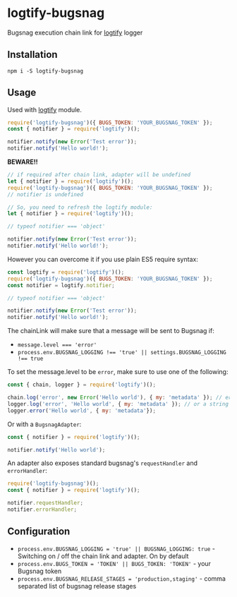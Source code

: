 # logtify-bugsnag
Bugsnag execution chain link for [logtify](https://github.com/dial-once/node-logtify) logger

## Installation
```
npm i -S logtify-bugsnag
```

## Usage
Used with [logtify](https://github.com/dial-once/node-logtify) module.

```js
require('logtify-bugsnag')({ BUGS_TOKEN: 'YOUR_BUGSNAG_TOKEN' });
const { notifier } = require('logtify')();

notifier.notify(new Error('Test error'));
notifier.notify('Hello world!');
```

__BEWARE!!__
```js
// if required after chain link, adapter will be undefined
let { notifier } = require('logtify')();
require('logtify-bugsnag')({ BUGS_TOKEN: 'YOUR_BUGSNAG_TOKEN' });
// notifier is undefined

// So, you need to refresh the logtify module:
let { notifier } = require('logtify')();

// typeof notifier === 'object'

notifier.notify(new Error('Test error'));
notifier.notify('Hello world!');
```

However you can overcome it if you use plain ES5 require syntax:
```js
const logtify = require('logtify')();
require('logtify-bugsnag')({ BUGS_TOKEN: 'YOUR_BUGSNAG_TOKEN' });
const notifier = logtify.notifier;

// typeof notifier === 'object'

notifier.notify(new Error('Test error'));
notifier.notify('Hello world!');
```

The chainLink will make sure that a message will be sent to Bugsnag if:
* ``message.level === 'error'``
* ``process.env.BUGSNAG_LOGGING !== 'true' || settings.BUGSNAG_LOGGING !== true``

To set the message.level to be ``error``, make sure to use one of the following:
```js
const { chain, logger } = require('logtify')();

chain.log('error', new Error('Hello world'), { my: 'metadata' }); // error can also be passed as an arg
logger.log('error', 'Hello world', { my: 'metadata' }); // or a string
logger.error('Hello world', { my: 'metadata'});
```
Or with a ``BugsnagAdapter``:
```js
const { notifier } = require('logtify')();

notifier.notify('Hello world');
```

An adapter also exposes standard bugsnag's ``requestHandler`` and ``errorHandler``:
```js
require('logtify-bugsnag')();
const { notifier } = require('logtify')();

notifier.requestHandler;
notifier.errorHandler;
```

## Configuration
* ``process.env.BUGSNAG_LOGGING = 'true' || BUGSNAG_LOGGING: true`` - Switching on / off the chain link and adapter. On by default
* ``process.env.BUGS_TOKEN = 'TOKEN' || BUGS_TOKEN: 'TOKEN'`` - your Bugsnag token
* ``process.env.BUGSNAG_RELEASE_STAGES = 'production,staging'`` - comma separated list of bugsnag release stages
